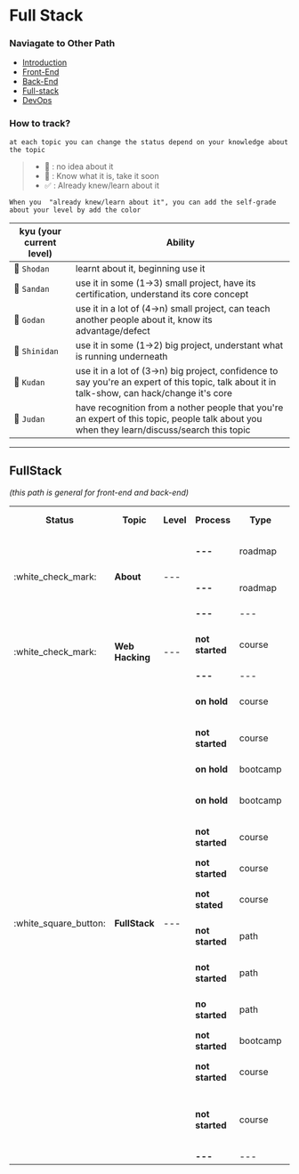 # Full Stack

### **Naviagate to Other Path**
* [Introduction](introduction-details.md)
* [Front-End](front-end-details.md)
* [Back-End](back-end-details.md)
* [Full-stack](full-stack.md)
* [DevOps](devops-details.md)

### **How to track?**
```
at each topic you can change the status depend on your knowledge about the topic
```
> - :black_square_button: : no idea about it
> - :white_square_button: :  Know what it is, take it soon
> - :white_check_mark: : Already knew/learn about it

```
When you  "already knew/learn about it", you can add the self-grade about your level by add the color
```
kyu (your current level) | Ability
--- | --- |
 :notebook:  `Shodan` | learnt about it, beginning use it |
 :ledger:  `Sandan` | use it in some (1->3) small project, have its certification, understand its core concept |
 :green_book:  `Godan` | use it in a lot of (4->n) small project, can teach another people about it,  know its advantage/defect |
 :orange_book:  `Shinidan` | use it in some (1->2) big project, understant what is running underneath |
 :closed_book:  `Kudan` | use it in a lot of (3->n) big project, confidence to say you're an expert of this topic, talk about it in talk-show, can hack/change it's core |
 :blue_book:  `Judan` | have recognition from a nother people that you're an expert of this topic, people talk about you when they learn/discuss/search this topic |
---





## FullStack
_(this path is general for front-end and back-end)_
<table>
         <tr>
            <th>Status</th>
            <th>Topic</th>
            <th>Level</th>
            <th>Process</th>
            <th>Type</th>
            <th>Item</th>
            <th>Reconition</th>
            <th>Start Date</th>
        </tr>
         <tr>
            <td rowspan="3"> :white_check_mark: </td>
            <td rowspan="3"><b> About </b></td>
            <td rowspan="3"> ---  </td>
            <td><b> --- </b></td>
            <td> roadmap </td>
            <td><a href="http://bit.ly/2yTE7wk"> The Ultimate Guide to Learning FullStack Web Development in 6 month </a></td>
            <td> --- </td>
            <td> --- </td>
        </tr>
        <tr>
            <td><b> --- </b></td>
            <td> roadmap </td>
            <td><a href="http://bit.ly/2hpLkK1"> Full-Stack Web Development — the Complete Roadmap </a></td>
            <td> --- </td>
            <td> --- </td>
        </tr>
        <tr>
            <td><b> --- </b></td>
            <td> --- </td>
            <td><a href="#"> --- </a></td>
            <td> --- </td>
            <td> --- </td>
        </tr>
        <tr>
            <td rowspan="2"> :white_check_mark: </td>
            <td rowspan="2"><b> Web Hacking </b></td>
            <td rowspan="2"> ---  </td>
            <td><b> not started </b></td>
            <td> course </td>
            <td><a href="https://bit.ly/2rvj9Of"> Udemy/Learn-Website-Hacking-and-Penetration-Testing-From-Scratch </a></td>
            <td> --- </td>
            <td> --- </td>
        </tr>
         <tr>
            <td><b> --- </b></td>
            <td> --- </td>
            <td><a href="#"> --- </a></td>
            <td> --- </td>
            <td> --- </td>
        </tr>
        <tr>
            <td rowspan="14"> :white_square_button: </td>
            <td rowspan="14"><b> FullStack </b></td>
            <td rowspan="14"> ---  </td>
            <td><b> on hold </b></td>
            <td> course </td>
            <td><a href="http://bit.ly/2tqEzjA"> Udemy/The-Complete-Web-Developer-Course2.0 </a></td>
            <td> --- </td>
            <td> --- </td>
        </tr>
        <tr>
            <td><b> not started </b></td>
            <td> course </td>
            <td><a href="http://bit.ly/2HMisGP"> Udemy/The-Complete-2018-Full-Stack-Development-Course </a></td>
            <td> --- </td>
            <td> --- </td>
        </tr>
        <tr>
            <td><b> on hold </b></td>
            <td> bootcamp </td>
            <td><a href="http://bit.ly/2DcagNg"> Learnco/FullStack-Community-Bootcamp </a></td>
            <td> --- </td>
            <td> --- </td>
        </tr>
           <tr>
            <td><b> on hold </b></td>
            <td> bootcamp </td>
            <td><a href="https://www.freecodecamp.org/"> FreeCodeCamp </a></td>
            <td> certificate </td>
            <td> 27-Jan-2018 </td>
        </tr>
         <tr>
            <td><b> not started </b></td>
            <td> course </td>
            <td><a href="http://bit.ly/2DdMiRz"> Udemy/Thoughtful-Web-Development-Course </a></td>
            <td> --- </td>
            <td> --- </td>
        </tr>
         <tr>
            <td><b> not started </b></td>
            <td> course </td>
            <td><a href="http://bit.ly/2DdaS5k"> Udemy/The-Web-Developer-BootCamp </a></td>
            <td> --- </td>
            <td> --- </td>
        </tr>
          <tr>
            <td><b> not stated </b></td>
            <td> course </td>
            <td><a href="http://bit.ly/2FtwNHf"> Udemy/The-Advance-Web-Developer-BootCamp </a></td>
            <td> --- </td>
            <td> --- </td>
        </tr>
          <tr>
            <td><b> not started </b></td>
            <td> path </td>
            <td><a href="http://bit.ly/2G8efgV"> Theodinproject/Become-a-Full-Stack-Web-Developer </a></td>
            <td> --- </td>
            <td> --- </td>
        </tr>
         <tr>
            <td><b> not started </b></td>
            <td> path </td>
            <td><a href="http://bit.ly/2tEQdW5"> Lynda/Become-a-Fullstack-Web-Developer </a></td>
            <td> --- </td>
            <td> --- </td>
        </tr>
        <tr>
            <td><b> no started </b></td>
            <td> path </td>
            <td><a href="http://bit.ly/2w8Wxoo"> Coursera/Fulltack-mobile-app-development </a></td>
            <td> certificate </td>
            <td> --- </td>
        </tr>
        <tr>
            <td><b> not started </b></td>
            <td> bootcamp </td>
            <td><a href="http://bit.ly/2IgfpYo"> Upskillcourses/Web Developer Bootcamp </a></td>
            <td> --- </td>
            <td> --- </td>
        </tr>
        <tr>
            <td><b> not started </b></td>
            <td> course </td>
            <td><a href="http://bit.ly/2ttGlk7"> Udemy/Running-a-Web-Development-Business </a></td>
            <td> --- </td>
            <td> --- </td>
        </tr>
        <tr>
            <td><b> not started </b></td>
            <td> course </td>
            <td><a href="http://bit.ly/2ttNzEx"> Udemy/How-to-Make-a-Single-Page-Website-for-Freelancer-and-Agencies </a></td>
            <td> --- </td>
            <td> --- </td>
        </tr>
         <tr>
            <td><b> --- </b></td>
            <td> --- </td>
            <td><a href="#"> --- </a></td>
            <td> --- </td>
            <td> --- </td>
        </tr>
</table>

